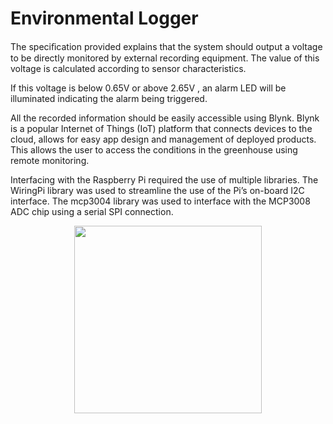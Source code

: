 # Environmental Logger

The speciﬁcation provided explains that the system should output a voltage to be directly monitored by external recording equipment. The value of this voltage is calculated according to sensor characteristics.

If this voltage is below 0.65V or above 2.65V , an alarm LED will be illuminated indicating the alarm being triggered.

All the recorded information should be easily accessible using Blynk. Blynk is a popular Internet of Things (IoT) platform that connects devices to the cloud, allows for easy app design and management of deployed products. This allows the user to access the conditions in the greenhouse using remote monitoring.

Interfacing with the Raspberry Pi required the use of multiple libraries. The WiringPi library was used to streamline the use of the Pi’s on-board I2C interface. The mcp3004 library was used to interface with the MCP3008 ADC chip using a serial SPI connection.

<p align="center">
<img alt="" height="300" src="https://i.imgur.com/narxFsp.png" width="300">
</p>

